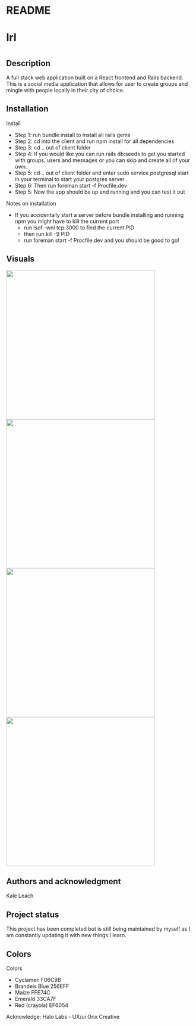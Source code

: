 # README

<h1>Irl<h1>

  
<h2>Description</h2>
A full stack web application built on a React frontend and Rails backend. This is a social media application that allows for user to create groups and mingle with people locally in their city of choice.


<h2>Installation</h2>

Install
- Step 1: run bundle install to install all rails gems
- Step 2: cd into the client and run npm install for all dependencies 
- Step 3: cd .. out of client folder
- Step 4: If you would like you can run rails db:seeds to get you started with groups, users and messages or you can skip and create all of your own.
- Step 5: cd .. out of client folder and enter sudo service postgresql start in your terminal to start your postgres server
- Step 6: Then run foreman start -f Procfile.dev
- Step 5: Now the app should be up and running and you can test it out

Notes on installation
- If you accidentally start a server before bundle installing and running npm you might have to kill the current port
  - run lsof -wni tcp:3000 to find the current PID
  - then run  kill -9 PID
  - run foreman start -f Procfile.dev and you should be good to go!
 
<h2>Visuals</h2>
<img src = "https://media1.giphy.com/media/gSNalQ94qedakEo7au/200w.webp" style="width: 400px; height: auto;"/>
<img src = "https://media1.giphy.com/media/3eLjKYrnf5HKR3GISk/200w.webp" style="width: 400px; height: auto;"/>
<img src = "https://media2.giphy.com/media/1GdBdnUKN5mURZ17au/200w.webp" style="width: 400px; height: auto;"/>
<img src = "https://media1.giphy.com/media/jxjNmjgIfTmqKAQig5/200w.webp" style="width: 400px; height: auto;"/>


<h2>Authors and acknowledgment</h2>
Kale Leach


<h2>Project status</h2>
This project has been completed but is still being maintained by myself as I am constantly updating it with new things I learn.

<h2>Colors</h2>

Colors 
  - Cyclamen F06C9B
  - Brandeis Blue 256EFF
  - Maize FFE74C
  - Emerald 33CA7F
  - Red (crayola) EF6054


Acknowledge: 
Halo Labs - UX/ui
Orix Creative
